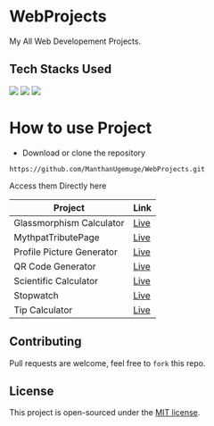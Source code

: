 # WebProjects
My All Web Developement Projects.

## Tech Stacks Used

<a target="_blank" href="https://www.w3schools.com/html/default.asp"><img src="https://img.shields.io/badge/html5%20-%23E34F26.svg?&style=for-the-badge&logo=html5&logoColor=white"></img></a>
<a target="_blank" href="https://www.w3schools.com/css/default.asp"><img src="https://img.shields.io/badge/css3%20-%231572B6.svg?&style=for-the-badge&logo=css3&logoColor=white"></img></a>
<a target="_blank" href="https://www.w3schools.com/js/default.asp"><img src="https://img.shields.io/badge/javascript%20-%23323330.svg?&style=for-the-badge&logo=javascript&logoColor=%23F7DF1E"></img></a>

# How to use Project 

- Download or clone the repository
```
https://github.com/ManthanUgemuge/WebProjects.git
```


Access them Directly here 

|Project|Link|
| ------------- | ------------- |
|Glassmorphism Calculator|[Live](https://manthanugemuge.github.io/WebProjects/Glassmorphism%20Calculator/)|
|MythpatTributePage|[Live](https://manthanugemuge.github.io/WebProjects/MythpatTributePage)|
|Profile Picture Generator|[Live](https://manthanugemuge.github.io/WebProjects/Profile%20Picture%20Generator)|
|QR Code Generator|[Live](https://manthanugemuge.github.io/WebProjects/QR%20Code%20Generator)|
|Scientific Calculator|[Live](https://manthanugemuge.github.io/WebProjects/Scientific%20Calculator)|
|Stopwatch|[Live](https://manthanugemuge.github.io/WebProjects/Stopwatch)|
|Tip Calculator|[Live](https://manthanugemuge.github.io/WebProjects/Tip%20Calculator)|

<!-- All Projects [Live](https://manthanugemuge.github.io/WebProjects/Tip%20Calculator) -->


## Contributing
Pull requests are welcome, feel free to ```fork``` this repo.

## License
This project is open-sourced under the [MIT license]().
